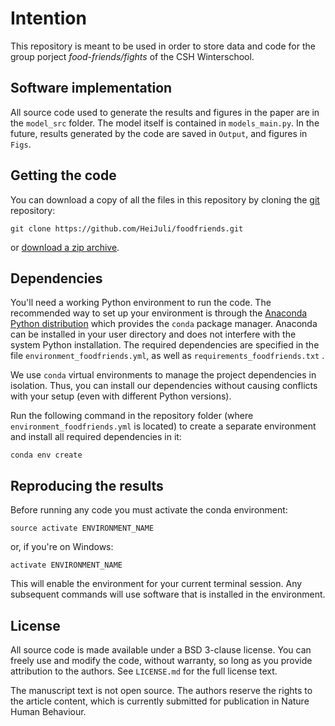 # Intention 

This repository is meant to be used in order to store data and code for the group porject *food-friends/fights* of the CSH Winterschool. 

## Software implementation

All source code used to generate the results and figures in the paper are in
the `model_src` folder. The model itself is contained in `models_main.py`. In the future, results generated by the code are saved in `Output`, and figures in `Figs`.

## Getting the code

You can download a copy of all the files in this repository by cloning the
[git](https://git-scm.com/) repository:

    git clone https://github.com/HeiJuli/foodfriends.git

or [download a zip archive](https://github.com/HeiJuli/foodfriends/archive/refs/heads/main.zip).


## Dependencies

You'll need a working Python environment to run the code.
The recommended way to set up your environment is through the
[Anaconda Python distribution](https://www.anaconda.com/download/) which
provides the `conda` package manager.
Anaconda can be installed in your user directory and does not interfere with
the system Python installation.
The required dependencies are specified in the file `environment_foodfriends.yml`, as well as `requirements_foodfriends.txt` .

We use `conda` virtual environments to manage the project dependencies in
isolation.
Thus, you can install our dependencies without causing conflicts with your
setup (even with different Python versions).

Run the following command in the repository folder (where `environment_foodfriends.yml`
is located) to create a separate environment and install all required
dependencies in it:

    conda env create


## Reproducing the results

Before running any code you must activate the conda environment:

    source activate ENVIRONMENT_NAME

or, if you're on Windows:

    activate ENVIRONMENT_NAME

This will enable the environment for your current terminal session.
Any subsequent commands will use software that is installed in the environment.


## License

All source code is made available under a BSD 3-clause license. You can freely
use and modify the code, without warranty, so long as you provide attribution
to the authors. See `LICENSE.md` for the full license text.

The manuscript text is not open source. The authors reserve the rights to the
article content, which is currently submitted for publication in Nature Human Behaviour.
